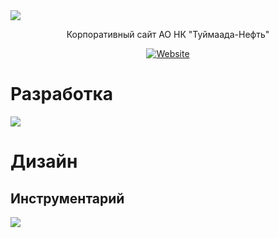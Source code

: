 <img align="center" src="https://user-images.githubusercontent.com/47634965/67630160-4f59a980-f8c6-11e9-8d89-795f0f58436d.png">
<p align="center">Корпоративный сайт АО НК "Туймаада-Нефть"</p>
<p align="center"><a align="center" href="http://t-neft.ru"><img alt="Website" src="https://img.shields.io/website?up_message=t-neft.ru&url=http%3A%2F%2Ft-neft.ru"></a></p>
<h1>Разработка</h1>
<img align="center" src="https://user-images.githubusercontent.com/47634965/67651442-4a5b2f80-f984-11e9-85f8-d1ebc1802ea7.png">
<h1>Дизайн</h1>
<h2>Инструментарий</h2>
<img align="center" src="https://user-images.githubusercontent.com/47634965/68064318-67657900-fd5d-11e9-91cd-6b201ffb5162.png">

